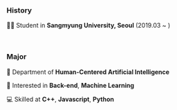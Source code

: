 ### History

🧑‍💻 Student in **Sangmyung University, Seoul** (2019.03 ~ )

<br>

### Major

🦾 Department of **Human-Centered Artificial Intelligence**

📝 Interested in **Back-end**, **Machine Learning**

💻 Skilled at **C++**, **Javascript**, **Python**
